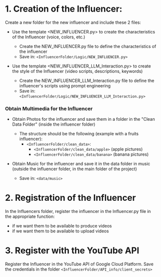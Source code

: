 # 1. Creation of the Influencer:

Create a new folder for the new influencer and include these 2 files:

  - Use the template <NEW_INFLUENCER.py> to create the characteristics of the Influencer (voice, colors, etc.)
    - Create the NEW_INFLUENCER.py file to define the characteristics of the influencer
    - Save in: `<InfluencerFolder/Logic/NEW_INFLUENCER.py>`

  - Use the template <NEW_INFLUENCER_LLM_Interaction.py> to create the style of the Influencer (video scripts, descriptions, keywords)
    - Create the NEW_INFLUENCER_LLM_Interaction.py file to define the influencer's scripts using prompt engineering
    - Save in: `<InfluencerFolder/Logic/NEW_INFLUENCER_LLM_Interaction.py>`

### Obtain Multimedia for the Influencer

  - Obtain Photos for the influencer and save them in a folder in the "Clean Data Folder" (inside the influencer folder)
    - The structure should be the following (example with a fruits influencer): 
      - `<InfluencerFolder/clean_data>`:
        - `<InfluencerFolder/clean_data/apple>` (apple pictures)
        - `<InfluencerFolder/clean_data/banana>` (banana pictures)
    
  - Obtain Music for the influencer and save it in the data folder in music (outside the influencer folder, in the main folder of the project)
    - Save in: `<data/music>`

# 2. Registration of the Influencer

In the Influencers folder, register the influencer in the Influencer.py file in the appropriate function:
  - if we want them to be available to produce videos
  - if we want them to be available to upload videos

# 3. Register with the YouTube API

Register the Influencer in the YouTube API of Google Cloud Platform.
Save the credentials in the folder `<InfluencerFolder/API_info/client_secrets>`
